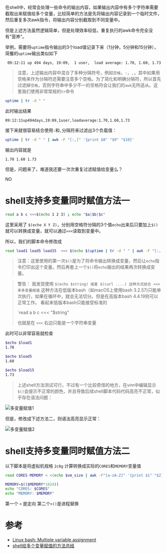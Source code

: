 在shell中，经常会处理一些命令的输出内容，如果输出内容中有多个字符串需要截取出来赋值给多个变量，比较简单的方法是先将输出内容记录到一个临时文件，然后重复多次awk指令，将输出内容分别截取到不同变量中。

但是上述方法虽然逻辑简单，但是处理效率较低，重复执行的awk命令完全没有"营养"。

举例，需要将`uptime`指令输出的3个load值记录下来（1分钟，5分钟和15分钟），简餐的`uptime`输出类似如下

```
 09:12:11 up 494 days, 19:09,  1 user,  load average: 1.70, 1.60, 1.73
```

> 注意，上述输出内容中混合了多种分隔符号，例如`空格`，`:`，`,`，其中如果用空格来作为分隔符还需要注意多个空格。为了简化和明确分隔符，所以首先过滤掉`空格`，否则字符串中多少不一的空格符会让我们的`awk`无所适从。这里我们使用非常常规的`tr`命令

```bash
uptime | tr -d " "
```

此时输出结果

```
09:12:11up494days,19:09,1user,loadaverage:1.70,1.60,1.73
```

接下来就很容易结合使用`:`和`,`分隔符来过滤出3个负载值：

```bash
uptime | tr -d " " | awk -F "[:,]" '{print $8" "$9" "$10}'
```

输出内容就是

```
1.70 1.60 1.73
```

但是，问题来了，难道我还要一次次重复过滤赋值给变量么？

NO

# shell支持多变量同时赋值方法一

```bash
read a b c <<<$(echo 1 2 3) ; echo "$a|$b|$c"
```

这里采用了 `$(echo X Y Z)`，分别用空格符分隔的3个值`echo`出来后只要加上`$()`就可以转换成变量，就可以通过`<<<`读取到变量中。

所以，我们的脚本命令修改成

```bash
read load1 load5 load15  <<< $(echo $(uptime | tr -d " " | awk -F "[:,]" '{print $8" "$9" "$10}'))
```

> 注意：这里使用的第一次`$()`是为了将命令输出转换成变量，然后让`echo`指令打印出这个变量。然后再套上一个`$()`将`echo`输出的结果再次转换成变量。

> 警告： 我发现使用 `$(echo $string) 或者 $(curl ....) 这种方式结合 <<< 来多变量赋值` 这种方法在低版本bash（如macOS上使用bash 3.2.57)只能单次执行，如果在循环中，就会无法切分。但是在高版本bash 4.4.19则可以正常工作。
> 看起来低版本bash只能接受标准的
>
> `read a b c <<< "$string"
>
> 也就是在 `<<<` 右边只能是一个字符串变量

此时可以非常容易就检查

```bash
$echo $load1
1.70

$echo $load5
1.60

$echo $load15
1.73
```

> 上述shell方法测试可行，不过有一个比较奇怪的地方，在vim中编辑显示`$()`会提示不正常的颜色，并且导致后续shell脚本代码代码高亮不正常，似乎存在语法问题：

![多变量赋值1](../../../img/develop/shell/bash/multiple_variable_asignment_1.png)

但是，修改成下述方法二，则语法高亮显示正常：

![多变量赋值2](../../../img/develop/shell/bash/multiple_variable_asignment_2.png)

# shell支持多变量同时赋值方法二

以下脚本是将虚拟机规格 `2c8g` 计算转换成实际的`CORES`和`MEMORY`变量值

```bash
read CORES MEMORY < <(echo $vm_size | awk -F"[a-zA-Z]" '{print $1" "$2}')

MEMORY=$(($MEMORY*1024))
echo "CORES: $CORES"
echo "MEMORY: $MEMORY"
```

第一个 `<` 是定向  第二个`<()`是进程替换

# 参考

* [Linux bash: Multiple variable assignment](https://stackoverflow.com/questions/1952404/linux-bash-multiple-variable-assignment)
* [shell给多个变量赋值的方法总结](https://www.cnblogs.com/sunss/archive/2011/02/09/1950268.html)